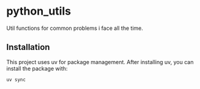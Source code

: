 # python_utils
Util functions for common problems i face all the time.

## Installation


This project uses uv for package management. After installing uv, you can install the package with:

```bash
uv sync
```
